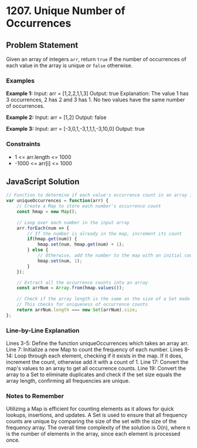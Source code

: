 # 1207. Unique Number of Occurrences

## Problem Statement

Given an array of integers `arr`, return `true` if the number of occurrences of each value in the array is unique or `false` otherwise.

### Examples

**Example 1:**
Input: arr = [1,2,2,1,1,3]
Output: true
Explanation: The value 1 has 3 occurrences, 2 has 2 and 3 has 1. No two values have the same number of occurrences.

**Example 2:**
Input: arr = [1,2]
Output: false

**Example 3:**
Input: arr = [-3,0,1,-3,1,1,1,-3,10,0]
Output: true


### Constraints
- 1 <= arr.length <= 1000
- -1000 <= arr[i] <= 1000

## JavaScript Solution

```javascript
// Function to determine if each value's occurrence count in an array is unique
var uniqueOccurrences = function(arr) {
    // Create a Map to store each number's occurrence count
    const hmap = new Map();
    
    // Loop over each number in the input array
    arr.forEach(num => {
        // If the number is already in the map, increment its count
        if(hmap.get(num)) {
            hmap.set(num, hmap.get(num) + 1);
        } else {
            // Otherwise, add the number to the map with an initial count of 1
            hmap.set(num, 1);
        }
    });

    // Extract all the occurrence counts into an array
    const arrNum = Array.from(hmap.values());
    
    // Check if the array length is the same as the size of a Set made from the array
    // This checks for uniqueness of occurrence counts
    return arrNum.length === new Set(arrNum).size;
};
```
### Line-by-Line Explanation
Lines 3-5: Define the function uniqueOccurrences which takes an array arr.
Line 7: Initialize a new Map to count the frequency of each number.
Lines 8-14: Loop through each element, checking if it exists in the map. If it does, increment the count, otherwise add it with a count of 1.
Line 17: Convert the map's values to an array to get all occurrence counts.
Line 19: Convert the array to a Set to eliminate duplicates and check if the set size equals the array length, confirming all frequencies are unique.

### Notes to Remember
Utilizing a Map is efficient for counting elements as it allows for quick lookups, insertions, and updates.
A Set is used to ensure that all frequency counts are unique by comparing the size of the set with the size of the frequency array.
The overall time complexity of the solution is O(n), where n is the number of elements in the array, since each element is processed once.